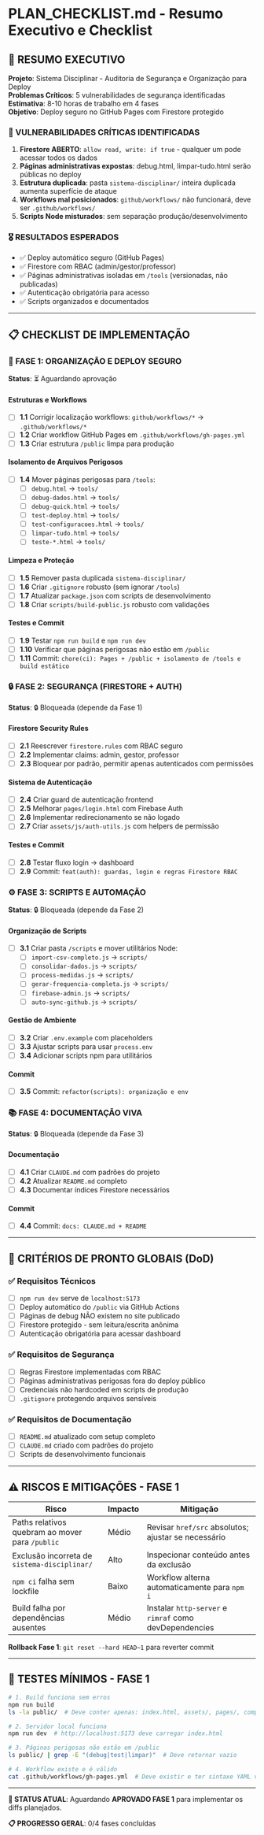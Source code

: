 # PLAN_CHECKLIST.md - Resumo Executivo e Checklist

## 🎯 RESUMO EXECUTIVO

**Projeto**: Sistema Disciplinar - Auditoria de Segurança e Organização para Deploy  
**Problemas Críticos**: 5 vulnerabilidades de segurança identificadas  
**Estimativa**: 8-10 horas de trabalho em 4 fases  
**Objetivo**: Deploy seguro no GitHub Pages com Firestore protegido

### 🔴 VULNERABILIDADES CRÍTICAS IDENTIFICADAS
1. **Firestore ABERTO**: `allow read, write: if true` - qualquer um pode acessar todos os dados
2. **Páginas administrativas expostas**: debug.html, limpar-tudo.html serão públicas no deploy
3. **Estrutura duplicada**: pasta `sistema-disciplinar/` inteira duplicada aumenta superfície de ataque
4. **Workflows mal posicionados**: `github/workflows/` não funcionará, deve ser `.github/workflows/`
5. **Scripts Node misturados**: sem separação produção/desenvolvimento

### 🎖️ RESULTADOS ESPERADOS
- ✅ Deploy automático seguro (GitHub Pages)
- ✅ Firestore com RBAC (admin/gestor/professor)
- ✅ Páginas administrativas isoladas em `/tools` (versionadas, não publicadas)
- ✅ Autenticação obrigatória para acesso
- ✅ Scripts organizados e documentados

---

## 📋 CHECKLIST DE IMPLEMENTAÇÃO

### 🔧 FASE 1: ORGANIZAÇÃO E DEPLOY SEGURO
**Status**: ⏳ Aguardando aprovação

#### Estruturas e Workflows
- [ ] **1.1** Corrigir localização workflows: `github/workflows/*` → `.github/workflows/*`
- [ ] **1.2** Criar workflow GitHub Pages em `.github/workflows/gh-pages.yml`
- [ ] **1.3** Criar estrutura `/public` limpa para produção

#### Isolamento de Arquivos Perigosos
- [ ] **1.4** Mover páginas perigosas para `/tools`:
  - [ ] `debug.html` → `tools/`
  - [ ] `debug-dados.html` → `tools/`
  - [ ] `debug-quick.html` → `tools/`
  - [ ] `test-deploy.html` → `tools/`
  - [ ] `test-configuracoes.html` → `tools/`
  - [ ] `limpar-tudo.html` → `tools/`
  - [ ] `teste-*.html` → `tools/`

#### Limpeza e Proteção
- [ ] **1.5** Remover pasta duplicada `sistema-disciplinar/`
- [ ] **1.6** Criar `.gitignore` robusto (sem ignorar `/tools`)
- [ ] **1.7** Atualizar `package.json` com scripts de desenvolvimento
- [ ] **1.8** Criar `scripts/build-public.js` robusto com validações

#### Testes e Commit
- [ ] **1.9** Testar `npm run build` e `npm run dev`
- [ ] **1.10** Verificar que páginas perigosas não estão em `/public`
- [ ] **1.11** Commit: `chore(ci): Pages + /public + isolamento de /tools e build estático`

### 🔒 FASE 2: SEGURANÇA (FIRESTORE + AUTH)
**Status**: 🔒 Bloqueada (depende da Fase 1)

#### Firestore Security Rules
- [ ] **2.1** Reescrever `firestore.rules` com RBAC seguro
- [ ] **2.2** Implementar claims: admin, gestor, professor
- [ ] **2.3** Bloquear por padrão, permitir apenas autenticados com permissões

#### Sistema de Autenticação
- [ ] **2.4** Criar guard de autenticação frontend
- [ ] **2.5** Melhorar `pages/login.html` com Firebase Auth
- [ ] **2.6** Implementar redirecionamento se não logado
- [ ] **2.7** Criar `assets/js/auth-utils.js` com helpers de permissão

#### Testes e Commit
- [ ] **2.8** Testar fluxo login → dashboard
- [ ] **2.9** Commit: `feat(auth): guardas, login e regras Firestore RBAC`

### ⚙️ FASE 3: SCRIPTS E AUTOMAÇÃO  
**Status**: 🔒 Bloqueada (depende da Fase 2)

#### Organização de Scripts
- [ ] **3.1** Criar pasta `/scripts` e mover utilitários Node:
  - [ ] `import-csv-completo.js` → `scripts/`
  - [ ] `consolidar-dados.js` → `scripts/`
  - [ ] `process-medidas.js` → `scripts/`
  - [ ] `gerar-frequencia-completa.js` → `scripts/`
  - [ ] `firebase-admin.js` → `scripts/`
  - [ ] `auto-sync-github.js` → `scripts/`

#### Gestão de Ambiente
- [ ] **3.2** Criar `.env.example` com placeholders
- [ ] **3.3** Ajustar scripts para usar `process.env`
- [ ] **3.4** Adicionar scripts npm para utilitários

#### Commit
- [ ] **3.5** Commit: `refactor(scripts): organização e env`

### 📚 FASE 4: DOCUMENTAÇÃO VIVA
**Status**: 🔒 Bloqueada (depende da Fase 3)

#### Documentação
- [ ] **4.1** Criar `CLAUDE.md` com padrões do projeto
- [ ] **4.2** Atualizar `README.md` completo
- [ ] **4.3** Documentar índices Firestore necessários

#### Commit
- [ ] **4.4** Commit: `docs: CLAUDE.md + README`

---

## 🚀 CRITÉRIOS DE PRONTO GLOBAIS (DoD)

### ✅ Requisitos Técnicos
- [ ] `npm run dev` serve de `localhost:5173`
- [ ] Deploy automático do `/public` via GitHub Actions
- [ ] Páginas de debug NÃO existem no site publicado
- [ ] Firestore protegido - sem leitura/escrita anônima
- [ ] Autenticação obrigatória para acessar dashboard

### ✅ Requisitos de Segurança
- [ ] Regras Firestore implementadas com RBAC
- [ ] Páginas administrativas perigosas fora do deploy público
- [ ] Credenciais não hardcoded em scripts de produção
- [ ] `.gitignore` protegendo arquivos sensíveis

### ✅ Requisitos de Documentação
- [ ] `README.md` atualizado com setup completo
- [ ] `CLAUDE.md` criado com padrões do projeto
- [ ] Scripts de desenvolvimento funcionais

---

## ⚠️ RISCOS E MITIGAÇÕES - FASE 1

| Risco | Impacto | Mitigação |
|-------|---------|-----------|
| Paths relativos quebram ao mover para `/public` | Médio | Revisar `href/src` absolutos; ajustar se necessário |
| Exclusão incorreta de `sistema-disciplinar/` | Alto | Inspecionar conteúdo antes da exclusão |
| `npm ci` falha sem lockfile | Baixo | Workflow alterna automaticamente para `npm i` |
| Build falha por dependências ausentes | Médio | Instalar `http-server` e `rimraf` como devDependencies |

**Rollback Fase 1**: `git reset --hard HEAD~1` para reverter commit

---

## 🧪 TESTES MÍNIMOS - FASE 1

```bash
# 1. Build funciona sem erros
npm run build
ls -la public/  # Deve conter apenas: index.html, assets/, pages/, components/

# 2. Servidor local funciona  
npm run dev  # http://localhost:5173 deve carregar index.html

# 3. Páginas perigosas não estão em /public
ls public/ | grep -E "(debug|test|limpar)"  # Deve retornar vazio

# 4. Workflow existe e é válido
cat .github/workflows/gh-pages.yml  # Deve existir e ter sintaxe YAML válida
```

---

**🛑 STATUS ATUAL**: Aguardando **APROVADO FASE 1** para implementar os diffs planejados.

**📋 PROGRESSO GERAL**: 0/4 fases concluídas